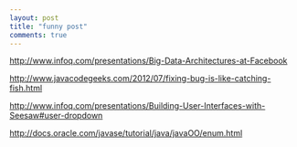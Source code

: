```yaml
---
layout: post
title: "funny post"
comments: true
---
```

<p><a href="http://www.infoq.com/presentations/Big-Data-Architectures-at-Facebook">http://www.infoq.com/presentations/Big-Data-Architectures-at-Facebook</a></p>
<p><a href="http://www.javacodegeeks.com/2012/07/fixing-bug-is-like-catching-fish.html">http://www.javacodegeeks.com/2012/07/fixing-bug-is-like-catching-fish.html</a></p>
<p><a href="http://www.infoq.com/presentations/Building-User-Interfaces-with-Seesaw#user-dropdown">http://www.infoq.com/presentations/Building-User-Interfaces-with-Seesaw#user-dropdown</a></p>
<p><a href="http://docs.oracle.com/javase/tutorial/java/javaOO/enum.html">http://docs.oracle.com/javase/tutorial/java/javaOO/enum.html</a></p>
